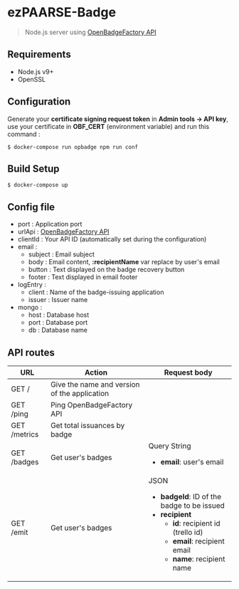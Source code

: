 # ezPAARSE-Badge

> Node.js server using [OpenBadgeFactory API](https://openbadgefactory.com/developers/#open-badge-factory-rest-api)

## Requirements
+ Node.js v9+
+ OpenSSL

## Configuration
Generate your **certificate signing request token** in **Admin tools &rarr; API key**, use your certificate in **OBF_CERT** (environment variable) and run this command :
```
$ docker-compose run opbadge npm run conf
```

## Build Setup
```
$ docker-compose up
```

## Config file
+ port : Application port
+ urlApi : [OpenBadgeFactory API](https://openbadgefactory.com/developers/#open-badge-factory-rest-api)
+ clientId : Your API ID (automatically set during the configuration)
+ email :
  + subject : Email subject
  + body : Email content, <strong>:recipientName</strong> var replace by user's email
  + button : Text displayed on the badge recovery button
  + footer : Text displayed in email footer
+ logEntry :
  + client : Name of the badge-issuing application
  + issuer : Issuer name
+ mongo :
  + host : Database host
  + port : Database port
  + db : Database name

## API routes
<table>
  <thead>
    <tr>
      <th>URL</th>
      <th>Action</th>
      <th>Request body</th>
    </tr>
  </thead>
  <tbody>
    <tr>
      <td>GET /</td>
      <td>Give the name and version of the application</td>
      <td></td>
    </tr>
    <tr>
      <td>GET /ping</td>
      <td>Ping OpenBadgeFactory API</td>
      <td></td>
    </tr>
    <tr>
      <td>GET /metrics</td>
      <td>Get total issuances by badge</td>
      <td></td>
    </tr>
    <tr>
      <td>GET /badges</td>
      <td>Get user's badges</td>
      <td>Query String
        <ul>
          <li><strong>email</strong>: user's email</li>
        </ul>
      </td>
    </tr>
    <tr>
      <td>GET /emit</td>
      <td>Get user's badges</td>
      <td>JSON
        <ul>
          <li>
            <strong>badgeId</strong>: ID of the badge to be issued</li>
          <li>
            <strong>recipient</strong>
            <ul>
              <li><strong>id</strong>: recipient id (trello id)</li>
              <li><strong>email</strong>: recipient email</li>
              <li><strong>name</strong>: recipient name</li>
            </ul>
          </li>
        </ul>
      </td>
    </tr>
  </tbody>
</table>